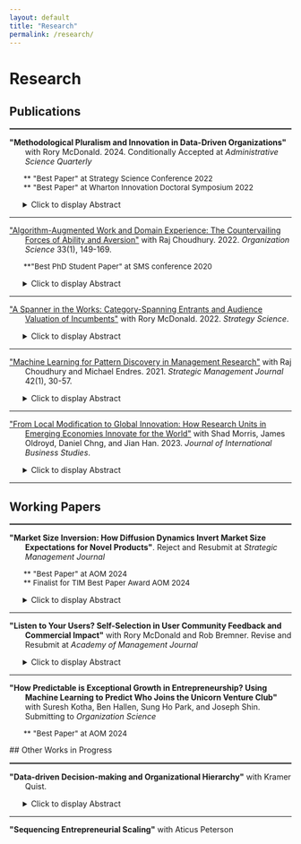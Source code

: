 ```yaml
---
layout: default
title: "Research"
permalink: /research/
---
```

# Research

## Publications
<hr style="border:1px solid gray">
<p style = "text-indent: -2em; padding-left: 2em;">
<strong>"Methodological Pluralism and Innovation in Data-Driven Organizations"</strong> with Rory McDonald. 2024. Conditionally Accepted at <i>Administrative Science Quarterly</i>
</p>
<p style="margin-left:5%;font-size:95%;">
  ** "Best Paper" at Strategy Science Conference 2022<br> 
  ** "Best Paper" at Wharton Innovation Doctoral Symposium 2022<br>
</p>
<ul>
<details><summary>Click to display Abstract</summary>Prior research implies that organizations with data-driven processes for generating and selecting new products produce more incremental innovations, but fewer novel or highly successful hits. This focus on innovation outcomes has, however, obscured the crucial role of different data types in successful innovation. We argue that the data-driven innovation tradeoff does not hold when both quantitative and qualitative analysis are considered together. Organizations that rely heavily on both methods benefit by triangulating quantifiably verifiable demand (which prompts more moderate successes, but fewer hits) with qualitatively discernible potential (which prompts more novelty, but more flops). Although high reliance on either type of analysis individually has little impact on overall new product sales—due to the countervailing strengths and weaknesses inherent in each—together they have a complementary positive impact. Drawing on a unique dataset of 3,768 new-product innovations linked to employee résumé descriptions from 55 consumer-product firms, we find support for our hypothesis. The highest new product sales (and a high number of hits) came from organizations exhibiting methodological pluralism: relatively heavy reliance on both types of analyses. Further mixed-method investigations focused on related outcomes—hits, flops, and novelty—corroborate our theory and offer evidence consistent with its underlying mechanisms. </details>
</ul>
<hr style="border:none;height:1px;"> 
<p style = "text-indent: -2em; padding-left: 2em;">
<a href="https://pubsonline.informs.org/doi/abs/10.1287/orsc.2021.1554" target="_blank">"Algorithm-Augmented Work and Domain Experience: The Countervailing Forces of Ability and Aversion"</a> with Raj Choudhury. 2022. <i>Organization Science</i> 33(1), 149-169.</p>  
<p style="margin-left:5%;font-size:95%;">**"Best PhD Student Paper" at SMS conference 2020</p>  
<ul>
<details><summary>Click to display Abstract</summary>Past research offers mixed perspectives on whether domain experience helps or hurts algorithm-augmented worker performance. Reconciling these perspectives, we theorize that intermediate levels of domain experience are optimal for algorithm-augmented performance, due to the interplay between two countervailing forces—ability and aversion. Although domain experience can increase performance via increased ability to complement algorithmic advice (e.g., identifying inaccurate predictions), it can also decrease performance via increased aversion to accurate algorithmic advice. Because ability developed through learning by doing increases at a decreasing rate, and algorithmic aversion is more prevalent among experts, we theorize that algorithm-augmented performance will first rise with increasing domain experience, then fall. We test this by exploiting a within-subjects experiment in which corporate information technology support workers were assigned to resolve problems both manually and using an algorithmic tool. We confirm that the difference between performance with the algorithmic tool versus without the tool was characterized by an inverted U-shape over the range of domain experience. Only workers with moderate domain experience did significantly better using the algorithm than resolving tickets manually. These findings highlight that, even if greater domain experience increases workers’ ability to complement algorithms, domain experience can also trigger other mechanisms that overcome the positive ability effect and inhibit performance. Additional analyses and participant interviews suggest that, even though the highest experience workers had the greatest ability to complement the algorithmic tool, they rejected its advice because they felt greater accountability for possible unintended consequences of accepting algorithmic advice.</details>
</ul>
<hr style="border:none;height:1px;"> 
<p style = "text-indent: -2em; padding-left: 2em;">
<a href="https://pubsonline.informs.org/doi/abs/10.1287/stsc.2021.0130" target="_blank">"A Spanner in the Works: Category-Spanning Entrants and Audience Valuation of Incumbents"</a> with Rory McDonald. 2022. <i>Strategy Science</i>.</p>
<ul>
<details><summary>Click to display Abstract</summary>Previous work has examined how audiences evaluate category-spanning organizations, but little is known about how their entrance affects evaluations of other, proximate organizations. We posit that the emergence of category-spanning entrants signals the advent of an altered future state—and seeds doubt about incumbents’ prospects in a reordered industry-categorization scheme. We test this hypothesis by treating announcements of funding for startups as an information shock to investors evaluating incumbent financial service providers between 2010 and 2017—a period marked by atypical category combinations at FinTech startups. We find that announcements by startups that embodied unusual combinations of categories resulted in lower cumulative average returns for incumbents, both in absolute terms and in comparison with typical startups. Our theory and results contribute to research on categorization in markets and to theories of disruptive innovation and industry evolution.</details>
</ul>
<hr style="border:none;height:1px;"> 
<p style = "text-indent: -2em; padding-left: 2em;">
<a href="https://onlinelibrary.wiley.com/doi/abs/10.1002/smj.3215" target="_blank">"Machine Learning for Pattern Discovery in Management Research"</a> with Raj Choudhury and Michael Endres. 2021. <i>Strategic Management Journal</i> 42(1), 30-57.</p>
<ul>
<details><summary>Click to display Abstract</summary>Supervised machine learning (ML) methods are a powerful toolkit for discovering robust patterns in quantitative data. The patterns identified by ML could be used for exploratory inductive or abductive research, or for post hoc analysis of regression results to detect patterns that may have gone unnoticed. However, ML models should not be treated as the result of a deductive causal test. To demonstrate the application of ML for pattern discovery, we implement ML algorithms to study employee turnover at a large technology company. We interpret the relationships between variables using partial dependence plots, which uncover surprising nonlinear and interdependent patterns between variables that may have gone unnoticed using traditional methods. To guide readers evaluating ML for pattern discovery, we provide guidance for evaluating model performance, highlight human decisions in the process, and warn of common misinterpretation pitfalls. The Supporting Information section provides code and data to implement the algorithms demonstrated in this article</details>
</ul>
<hr style="border:none;height:1px;">
<p style = "text-indent: -2em; padding-left: 2em;">
<a href="https://link.springer.com/article/10.1057/s41267-022-00570-2" target="_blank">"From Local Modification to Global Innovation: How Research Units in Emerging Economies Innovate for the World"</a> with Shad Morris, James Oldroyd, Daniel Chng, and Jian Han. 2023. <i>Journal of International Business Studies</i>. </p>
<ul>
<details><summary>Click to display Abstract</summary>More and more companies are turning to emerging markets as sources of global innovation to help transform business and society. However, building innovation capabilities in emerging markets is still elusive for most companies. To understand how some companies are successfully building these capabilities, we examined workers within R&amp;D units in China across six foreign multinational corporations. In contrast with prior literature that emphasizes a structural view of who the workers interacted with to innovate, our inductive analysis highlights a behavioral view of how R&amp;D unit personnel interact during the problem and solution search process. We identified two key behaviors associated with the problem and solution search: (1) observing customers in their everyday context, and (2) uncovering general knowledge principles from internal experts. Respectively, these behaviors helped R&amp;D workers to question assumptions about existing products as they relate to customers and to apply useful principles from expert knowledge rather than copying solution templates. Our findings offer an alternative path to building global innovation capabilities in markets where structural constraints exist for the company.</details>
</ul>
<hr style="border:none;height:1px;">

## Working Papers
<hr style="border:1px solid gray">
<p style = "text-indent: -2em; padding-left: 2em;">
<strong>"Market Size Inversion: How Diffusion Dynamics Invert Market Size Expectations for Novel Products"</strong>. Reject and Resubmit at <i>Strategic Management Journal</i>
 </p>
<p style="margin-left:5%;font-size:95%;">
  ** "Best Paper" at AOM 2024<br>
  ** Finalist for TIM Best Paper Award AOM 2024<br>
</p>
<ul>
<details><summary>Click to display Abstract</summary>This study examines "market size inversion": where novel innovations succeed despite initially low market size projections, and traditional innovations fail despite high projections. Contrasting the strategy literature's supply-side competition-centric view, this paper introduces a demand-side model. It posits that because customer evaluations of novel innovations are heavily influenced by early adopters, a significant portion of demand is observable only post-diffusion. Therefore, pre-launch observable demand for novel innovations is downward biased. Utilizing agent-based diffusion simulations and empirical analysis of over 33,000 consumer product launches, the results confirm that novel products outperform non-novel ones with equivalent pre-launch observable market sizes. Further analysis demonstrates that successful innovation selection by firms involves balancing novelty with observable market demand. This paper contributes to the strategic innovation literature by offering a demand-side perspective on the value of novel innovations, and articulating the limits of data-driven innovation.</details>
</ul>
<hr style="border:none;height:1px;">  
<p style = "text-indent: -2em; padding-left: 2em;">
<strong>"Listen to Your Users? Self-Selection in User Community Feedback and Commercial Impact"</strong> with Rory McDonald and Rob Bremner. Revise and Resubmit at <i>Academy of Management Journal</i>
 </p>
<ul>
<details><summary>Click to display Abstract</summary>This study investigates how incorporating feedback from user communities impacts the commercial performance of firms’ new-product innovations. Prior research has found that user community feedback contributes to outcomes such as novelty, technical performance, and within-community appeal. But we argue that for commercial success, there is an overlooked negative consequence of a widely recognized characteristic of user communities: members’ self-selection.  Due to the voluntary nature of participation, user communities attract members with atypical preferences, which may not mirror the broader consumer base. Feedback from such communities may thus produce biased signals of market demand that, when incorporated into a product, diminish its broader commercial appeal. Our analysis of quantitative and qualitative data from experimental PC-game development indicates that developer firms that are highly responsive to feedback from relatively unrepresentative user communities tend to launch games that are less commercially successful. We also investigate why developers nonetheless heed feedback from unrepresentative communities, underscoring the challenges of effectively utilizing communities to develop commercially viable products. </details>
</ul>
<hr style="border:none;height:1px;">  
<p style = "text-indent: -2em; padding-left: 2em;">
<strong>"How Predictable is Exceptional Growth in Entrepreneurship? Using Machine Learning to Predict Who Joins the Unicorn Venture Club"</strong> with Suresh Kotha, Ben Hallen, Sung Ho Park, and Joseph Shin. Submitting to <i>Organization Science</i>
</p>
<p style="margin-left:5%;font-size:95%;">
  ** "Best Paper" at AOM 2024<br>
 
</p>
## Other Works in Progress
<hr style="border:1px solid gray"> 
<p style = "text-indent: -2em; padding-left: 2em;">
 <strong>"Data-driven Decision-making and Organizational Hierarchy"</strong> with Kramer Quist.
</p>
<ul>
<details><summary>Click to display Abstract</summary>This study develops and empirically tests a formal model for how organizational hierarchy affects demand for data-driven decision-making. The model shows that although data can substitute for hierarchy by establishing a framework for consensus, hierarchy also increases demand for data because hierarchies require legible and commensurable results. We empirically validate the model using data from employee profiles on a career networking website. We use job titles to measure the span of control across levels of hierarchy in 61 consumer product organizations, and job descriptions to measure the prevalence of data-driven decision-making. </details>
</ul>

<hr style="border:none;height:1px;">  
<p style = "text-indent: -2em; padding-left: 2em;">
<strong>"Sequencing Entrepreneurial Scaling"</strong> with Aticus Peterson
</p>



